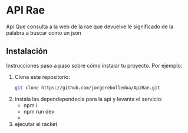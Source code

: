 # API Rae

Api Que consulta a la web de la rae que devuelve le significado de la palabra a buscar como un json



## Instalación

Instrucciones paso a paso sobre cómo instalar tu proyecto. Por ejemplo:

1. Clona este repositorio:
   ```bash
   git clone https://github.com/jorgerebolledoa/ApiRae.git
   
2. instala las dependependecia para la api y levanta el servicio:
   - npm i
   - npm run dev
   - 
3. ejecutar el racket

